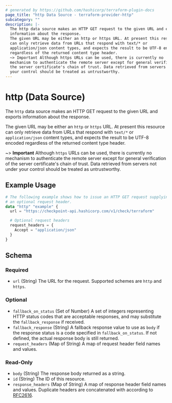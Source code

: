 ```yaml
---
# generated by https://github.com/hashicorp/terraform-plugin-docs
page_title: "http Data Source - terraform-provider-http"
subcategory: ""
description: |-
  The http data source makes an HTTP GET request to the given URL and exports
  information about the response.
  The given URL may be either an http or https URL. At present this resource
  can only retrieve data from URLs that respond with text/* or
  application/json content types, and expects the result to be UTF-8 encoded
  regardless of the returned content type header.
  ~> Important Although https URLs can be used, there is currently no
  mechanism to authenticate the remote server except for general verification of
  the server certificate's chain of trust. Data retrieved from servers not under
  your control should be treated as untrustworthy.
---
```


# http (Data Source)

The `http` data source makes an HTTP GET request to the given URL and exports
information about the response.

The given URL may be either an `http` or `https` URL. At present this resource
can only retrieve data from URLs that respond with `text/*` or
`application/json` content types, and expects the result to be UTF-8 encoded
regardless of the returned content type header.

~> **Important** Although `https` URLs can be used, there is currently no
mechanism to authenticate the remote server except for general verification of
the server certificate's chain of trust. Data retrieved from servers not under
your control should be treated as untrustworthy.

## Example Usage

```terraform
# The following example shows how to issue an HTTP GET request supplying
# an optional request header.
data "http" "example" {
  url = "https://checkpoint-api.hashicorp.com/v1/check/terraform"

  # Optional request headers
  request_headers = {
    Accept = "application/json"
  }
}
```

<!-- schema generated by tfplugindocs -->
## Schema

### Required

- `url` (String) The URL for the request. Supported schemes are `http` and `https`.

### Optional

- `fallback_on_status` (Set of Number) A set of integers representing HTTP status codes that are acceptable responses, and may substitute the `fallback_response` if received.
- `fallback_response` (String) A fallback response value to use as `body` if the response status is a code specified in `fallback_on_status`. If not defined, the actual response body is still returned.
- `request_headers` (Map of String) A map of request header field names and values.

### Read-Only

- `body` (String) The response body returned as a string.
- `id` (String) The ID of this resource.
- `response_headers` (Map of String) A map of response header field names and values. Duplicate headers are concatenated with according to [RFC2616](https://www.w3.org/Protocols/rfc2616/rfc2616-sec4.html#sec4.2).


